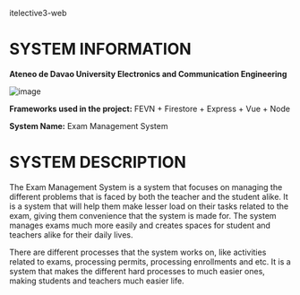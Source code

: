 itelective3-web

# SYSTEM INFORMATION
**Ateneo de Davao University Electronics and Communication Engineering**


![image](https://user-images.githubusercontent.com/87360121/209302288-5d5a4c62-d7ea-4d32-8c6b-a73dfc8a78f0.png)



**Frameworks used in the project:** FEVN + Firestore + Express + Vue + Node


**System Name:** Exam Management System


# SYSTEM DESCRIPTION

The Exam Management System is a system that focuses on managing the different problems that is faced by both the teacher and the student alike. It is a system that will help them make lesser load on their tasks related to the exam, giving them convenience that the system is made for. The system manages exams much more easily and creates spaces for student and teachers alike for their daily lives.

There are different processes that the system works on, like activities related to exams, processing permits, processing enrollments and etc. It is a system that makes the different hard processes to much easier ones, making students and teachers much easier life.

